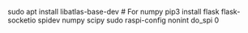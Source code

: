 sudo apt install libatlas-base-dev  # For numpy
pip3 install flask flask-socketio spidev numpy scipy
sudo raspi-config nonint do_spi 0
